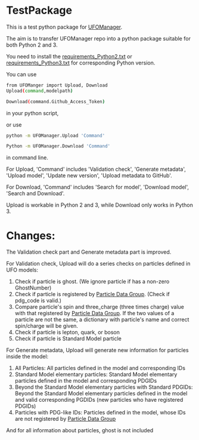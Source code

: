 # TestPackage

This is a test python package for [UFOManager](https://github.com/Neubauer-Group/UFOManager).

The aim is to transfer UFOManager repo into a python package suitable for both Python 2 and 3.

You need to install the [requirements_Python2.txt](https://github.com/ThanosWang/TestPackage/blob/main/requirements_Python2.txt) or [requirements_Python3.txt](https://github.com/ThanosWang/TestPackage/blob/main/requirements_Python3.txt) for corresponding Python version.

You can use
```bash
from UFOManger import Upload, Download
Upload(command,modelpath)

Download(command.Github_Access_Token)
```
in your python script,

or use
```bash
python -m UFOManager.Upload 'Command'

Python -m UFOManager.Download 'Command'
```
in command line.

For Upload, 'Command' includes 'Validation check', 'Generate metadata', 'Upload model', 'Update new version', 'Upload metadata to GitHub'.

For Download, 'Command' includes 'Search for model', 'Download model', 'Search and Download'.

Upload is workable in Python 2 and 3, while Download only works in Python 3.

# Changes:
The Validation check part and Generate metadata part is improved.

For Validation check, Upload will do a series checks on particles defined in UFO models:
1. Check if particle is ghost. (We ignore particle if has a non-zero GhostNumber)
2. Check if particle is registered by [Particle Data Group](https://pdg.lbl.gov/). (Check if pdg_code is valid.)
3. Compare particle's spin and three_charge (three times charge) value with that registered by [Particle Data Group](https://pdg.lbl.gov/). If the two values of a particle are not the same, a dictionary with particle's name and correct spin/charge will be given.
4. Check if particle is lepton, quark, or boson
5. Check if particle is Standard Model particle

For Generate metadata, Upload will generate new information for particles inside the model:
1. All Particles: All particles defined in the model and corresponding IDs 
2. Standard Model elementary particles: Standard Model elementary particles defined in the model and corresponding PDGIDs
3. Beyond the Standard Model elementary particles with Standard PDGIDs: Beyond the Standard Model elementary particles defined in the model and valid corresponding PGDIDs (new particles who have registered PDGIDs)
4. Particles with PDG-like IDs: Particles defined in the model, whose IDs are not registered by [Particle Data Group](https://pdg.lbl.gov/)

And for all information about particles, ghost is not included
